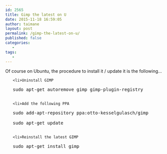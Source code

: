 ```yaml
---
id: 2565
title: Gimp the latest on U
date: 2015-11-18 16:59:05
author: taimane
layout: post
permalink: /gimp-the-latest-on-u/
published: false
categories:
   -
tags:
   -
---
```

Of course on Ubuntu, the procedure to install it / update it is the following...

<ol>

	<li>Uninstall GIMP

<pre>sudo apt-get autoremove gimp gimp-plugin-registry

</pre>

</li>

	<li>Add the following PPA

<pre>sudo add-apt-repository ppa:otto-kesselgulasch/gimp

sudo apt-get update

</pre>

</li>

	<li>Reinstall the latest GIMP

<pre>sudo apt-get install gimp

</pre>

</li>

</ol>

